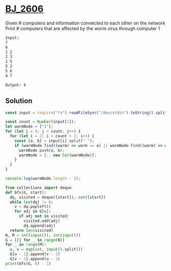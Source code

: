 # [BJ_2606](https://acmicpc.net/problem/2606)

Given # computers and information connected to each other on the network
Print # computers that are affected by the worm virus through computer 1

```txt
Input:
7
6
1 2
2 3
1 5
5 2
5 6
4 7

Output: 4
```

## Solution

```js
const input = require("fs").readFileSync("/dev/stdin").toString().split("\n");

const count = Number(input[1]);
let warmNode = ["1"];
for (let j = 0; j < count; j++) {
  for (let i = 2; i < count + 2; i++) {
    const [a, b] = input[i].split(" ");
    if (warmNode.find((warm) => warm == a) || warmNode.find((warm) => warm == b)) {
      warmNode.push(a, b);
      warmNode = [...new Set(warmNode)];
    }
  }
}

console.log(warmNode.length - 1);
```

```py
from collections import deque
def bfs(G, start):
  dq, visited = deque([start]), set([start])
  while len(dq) != 0:
    v = dq.popleft()
    for adj in G[v]:
      if adj not in visited:
        visited.add(adj)
        dq.append(adj)
  return len(visited)
N, M = int(input()), int(input())
G = [[] for _ in range(N)]
for _ in range(M):
  u, v = map(int, input().split())
  G[u - 1].append(v - 1)
  G[v - 1].append(u - 1)
print(bfs(G, 0) - 1)
```
